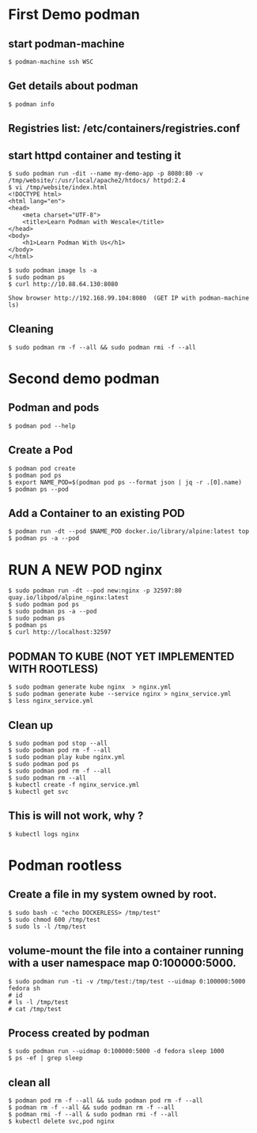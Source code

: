 # First Demo podman

## start podman-machine

```
$ podman-machine ssh WSC
```
## Get details about podman

```
$ podman info
```

## Registries list: /etc/containers/registries.conf

## start httpd container and testing it
```
$ sudo podman run -dit --name my-demo-app -p 8080:80 -v /tmp/website/:/usr/local/apache2/htdocs/ httpd:2.4
$ vi /tmp/website/index.html
<!DOCTYPE html>
<html lang="en">
<head>
    <meta charset="UTF-8">
    <title>Learn Podman with Wescale</title>
</head>
<body>
    <h1>Learn Podman With Us</h1>   
</body>
</html>

$ sudo podman image ls -a
$ sudo podman ps
$ curl http://10.88.64.130:8080

Show browser http://192.168.99.104:8080  (GET IP with podman-machine ls)
```
## Cleaning
```
$ sudo podman rm -f --all && sudo podman rmi -f --all
```

# Second demo podman

## Podman and pods
```
$ podman pod --help
```
## Create a Pod
```
$ podman pod create
$ podman pod ps
$ export NAME_POD=$(podman pod ps --format json | jq -r .[0].name)
$ podman ps --pod 
```

## Add a Container to an existing POD
```
$ podman run -dt --pod $NAME_POD docker.io/library/alpine:latest top
$ podman ps -a --pod
```
# RUN A NEW POD nginx
```
$ sudo podman run -dt --pod new:nginx -p 32597:80 quay.io/libpod/alpine_nginx:latest
$ sudo podman pod ps
$ sudo podman ps -a --pod
$ sudo podman ps
$ podman ps
$ curl http://localhost:32597

```

## PODMAN TO KUBE (NOT YET IMPLEMENTED WITH ROOTLESS)
```
$ sudo podman generate kube nginx  > nginx.yml
$ sudo podman generate kube --service nginx > nginx_service.yml
$ less nginx_service.yml
```

## Clean up

```
$ sudo podman pod stop --all
$ sudo podman pod rm -f --all
$ sudo podman play kube nginx.yml
$ sudo podman pod ps
$ sudo podman pod rm -f --all
$ sudo podman rm --all
$ kubectl create -f nginx_service.yml
$ kubectl get svc
```
## This is will not work, why ?
```
$ kubectl logs nginx
```

# Podman rootless
## Create a file in my system owned by root.
```
$ sudo bash -c "echo DOCKERLESS> /tmp/test"
$ sudo chmod 600 /tmp/test 
$ sudo ls -l /tmp/test
```

## volume-mount the file into a container running with a user namespace map 0:100000:5000.
```
$ sudo podman run -ti -v /tmp/test:/tmp/test --uidmap 0:100000:5000 fedora sh
# id
# ls -l /tmp/test
# cat /tmp/test
```

## Process created by podman
```
$ sudo podman run --uidmap 0:100000:5000 -d fedora sleep 1000
$ ps -ef | grep sleep
```

## clean all 
```
$ podman pod rm -f --all && sudo podman pod rm -f --all
$ podman rm -f --all && sudo podman rm -f --all
$ podman rmi -f --all & sudo podman rmi -f --all
$ kubectl delete svc,pod nginx
```
